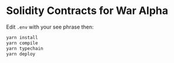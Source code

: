 # Solidity Contracts for War Alpha

Edit `.env` with your see phrase then:

```sh
yarn install
yarn compile
yarn typechain
yarn deploy
```
